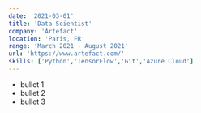 ```yaml
---
date: '2021-03-01'
title: 'Data Scientist'
company: 'Artefact'
location: 'Paris, FR'
range: 'March 2021 - August 2021'
url: 'https://www.artefact.com/'
skills: ['Python','TensorFlow','Git','Azure Cloud']
---
```


- bullet 1
- bullet 2
- bullet 3
